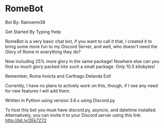 # RomeBot
Bot By: Rainverm38

Get Started By Typing !help

RomeBot is a very basic chat bot, if you want to call it that, I created it to bring some more fun to my Discord Server, and well, who doesn't need the Glory of Rome in everything they do?

Now including 25% more glory in the same package! Nowhere else can you find so much glory packed into such a small package. Only 10.5 kilobytes! 

Remember, Roma Invicta and Carthago Delanda Est!

Currently, I have no plans to actively work on this, though, if I see any need for new features I will add them.

Written in Python using version 3.6.x using Discord.py

To host this bot you must have discord.py, asyncio, and datetime installed. Alternatively, you can invite it to your Discord server using this link: http://bit.ly/2Ek7Z72